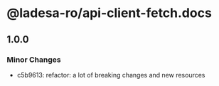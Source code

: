 # @ladesa-ro/api-client-fetch.docs

## 1.0.0

### Minor Changes

- c5b9613: refactor: a lot of breaking changes and new resources
